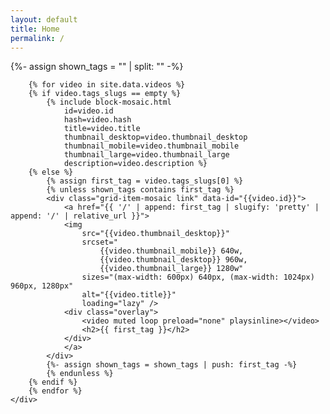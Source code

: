 ```yaml
---
layout: default
title: Home
permalink: /
---
```


<div class="{{page.url | slugify: 'pretty'}}">
    <div class="grid">
        {%- assign shown_tags = "" | split: "" -%}

        {% for video in site.data.videos %}
        {% if video.tags_slugs == empty %}
            {% include block-mosaic.html
                id=video.id
                hash=video.hash
                title=video.title
                thumbnail_desktop=video.thumbnail_desktop
                thumbnail_mobile=video.thumbnail_mobile
                thumbnail_large=video.thumbnail_large
                description=video.description %}
        {% else %}
            {% assign first_tag = video.tags_slugs[0] %}
            {% unless shown_tags contains first_tag %}
            <div class="grid-item-mosaic link" data-id="{{video.id}}">
                <a href="{{ '/' | append: first_tag | slugify: 'pretty' | append: '/' | relative_url }}">
                <img
                    src="{{video.thumbnail_desktop}}"
                    srcset="
                        {{video.thumbnail_mobile}} 640w,
                        {{video.thumbnail_desktop}} 960w,
                        {{video.thumbnail_large}} 1280w"
                    sizes="(max-width: 600px) 640px, (max-width: 1024px) 960px, 1280px"
                    alt="{{video.title}}"
                    loading="lazy" />
                <div class="overlay">
                    <video muted loop preload="none" playsinline></video>
                    <h2>{{ first_tag }}</h2>
                </div>
                </a>
            </div>
            {%- assign shown_tags = shown_tags | push: first_tag -%}
            {% endunless %}
        {% endif %}
        {% endfor %}
    </div>
</div>